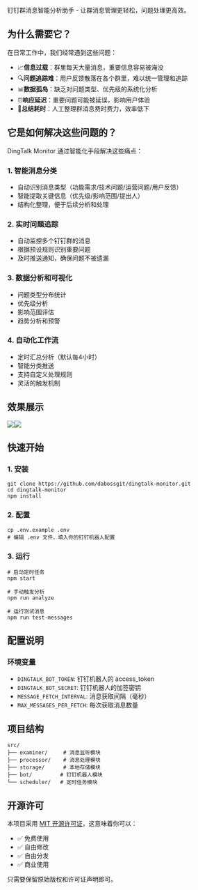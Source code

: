 ---
---

钉钉群消息智能分析助手 - 让群消息管理更轻松，问题处理更高效。

## 为什么需要它？

在日常工作中，我们经常遇到这些问题：

  * 📈**信息过载**：群里每天大量消息，重要信息容易被淹没
  * 🔍**问题追踪难**：用户反馈散落在各个群里，难以统一管理和追踪
  * 📊**数据孤岛**：缺乏对问题类型、优先级的系统化分析
  * ⏰**响应延迟**：重要问题可能被延误，影响用户体验
  * 📝**总结耗时**：人工整理群消息费时费力，效率低下

## 它是如何解决这些问题的？

DingTalk Monitor 通过智能化手段解决这些痛点：

### 1\. 智能消息分类

  * 自动识别消息类型（功能需求/技术问题/运营问题/用户反馈）
  * 智能提取关键信息（优先级/影响范围/提出人）
  * 结构化整理，便于后续分析和处理

### 2\. 实时问题追踪

  * 自动监控多个钉钉群的消息
  * 根据预设规则识别重要问题
  * 及时推送通知，确保问题不被遗漏

### 3\. 数据分析和可视化

  * 问题类型分布统计
  * 优先级分析
  * 影响范围评估
  * 趋势分析和预警

### 4\. 自动化工作流

  * 定时汇总分析（默认每4小时）
  * 智能分类推送
  * 支持自定义处理规则
  * 灵活的触发机制

## 效果展示

![](docs/images/demo.png)![](/assets/images/kai-yuan-tui-jian-dingtalk-monitor-da-zao-qi-ye-ji-ding-ding-jian-kong-li-qi-rang-xiao-xi-guan-li-cong-wei-ru-ci-gao-xiao/image_19.png)

## 快速开始

### 1\. 安装
    
    
    git clone https://github.com/dabossgit/dingtalk-monitor.git
    cd dingtalk-monitor
    npm install

### 2\. 配置
    
    
    cp .env.example .env
    # 编辑 .env 文件，填入你的钉钉机器人配置

### 3\. 运行
    
    
    # 启动定时任务
    npm start
    
    # 手动触发分析
    npm run analyze
    
    # 运行测试消息
    npm run test-messages

## 配置说明

### 环境变量

  * `DINGTALK_BOT_TOKEN`: 钉钉机器人的 access_token
  * `DINGTALK_BOT_SECRET`: 钉钉机器人的加签密钥
  * `MESSAGE_FETCH_INTERVAL`: 消息获取间隔（毫秒）
  * `MAX_MESSAGES_PER_FETCH`: 每次获取消息数量

## 项目结构
    
    
    src/
    ├── examiner/     # 消息监听模块
    ├── processor/    # 消息处理模块
    ├── storage/      # 本地存储模块
    ├── bot/         # 钉钉机器人模块
    └── scheduler/   # 定时任务模块

## 开源许可

本项目采用 [MIT 开源许可证](https://opensource.org/licenses/MIT)，这意味着你可以：

  * ✅ 免费使用
  * ✅ 自由修改
  * ✅ 自由分发
  * ✅ 商业使用

只需要保留原始版权和许可证声明即可。
